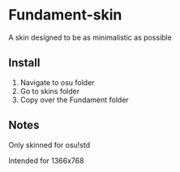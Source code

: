 # Fundament-skin

A skin designed to be as minimalistic as possible

## Install
1. Navigate to osu folder
2. Go to skins folder
3. Copy over the Fundament folder

## Notes
Only skinned for osu!std

Intended for 1366x768
